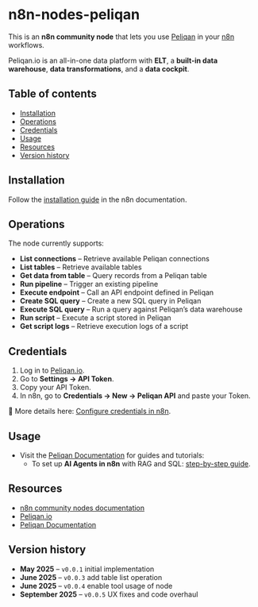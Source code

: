 # n8n-nodes-peliqan

This is an **n8n community node** that lets you use [Peliqan](https://peliqan.io) in your [n8n](https://n8n.io) workflows.  

Peliqan.io is an all-in-one data platform with **ELT**, a **built-in data warehouse**, **data transformations**, and a **data cockpit**.  

## Table of contents

- [Installation](#installation)  
- [Operations](#operations)  
- [Credentials](#credentials)  
- [Usage](#usage)  
- [Resources](#resources)  
- [Version history](#version-history)  


## Installation

Follow the [installation guide](https://docs.n8n.io/integrations/community-nodes/installation/) in the n8n documentation.  


## Operations

The node currently supports:

- **List connections** – Retrieve available Peliqan connections  
- **List tables** – Retrieve available tables  
- **Get data from table** – Query records from a Peliqan table  
- **Run pipeline** – Trigger an existing pipeline  
- **Execute endpoint** – Call an API endpoint defined in Peliqan  
- **Create SQL query** – Create a new SQL query in Peliqan  
- **Execute SQL query** – Run a query against Peliqan’s data warehouse  
- **Run script** – Execute a script stored in Peliqan  
- **Get script logs** – Retrieve execution logs of a script  

## Credentials

1. Log in to [Peliqan.io](https://peliqan.io).  
2. Go to **Settings → API Token**.  
3. Copy your API Token.  
4. In n8n, go to **Credentials → New → Peliqan API** and paste your Token.  

🔑 More details here: [Configure credentials in n8n](https://help.peliqan.io/build-ai-agents-with-n8n-and-peliqan#2401aa9b38798047ad22e353042f5d74).  


## Usage

- Visit the [Peliqan Documentation](https://help.peliqan.io) for guides and tutorials:
    - To set up **AI Agents in n8n** with RAG and SQL: [step-by-step guide](https://help.peliqan.io/build-ai-agents-with-n8n-and-peliqan).  

## Resources

- [n8n community nodes documentation](https://docs.n8n.io/integrations/#community-nodes)  
- [Peliqan.io](https://peliqan.io)  
- [Peliqan Documentation](https://help.peliqan.io)  


## Version history

- **May 2025** – `v0.0.1` initial implementation  
- **June 2025** – `v0.0.3` add table list operation  
- **June 2025** – `v0.0.4` enable tool usage of node  
- **September 2025** – `v0.0.5` UX fixes and code overhaul
